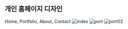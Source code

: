 ## 개인 홈페이지 디자인
Home, Portfolio, About, Contact
![index](https://github.com/user-attachments/assets/d36ea7d0-4319-40cb-b267-149b031fd7f2)
![port](https://github.com/user-attachments/assets/89c589a4-9b11-47ae-87d3-a9f49a061aa2)
![port02](https://github.com/user-attachments/assets/9c58f1e1-7418-45cc-aab4-07f18b893a60)
